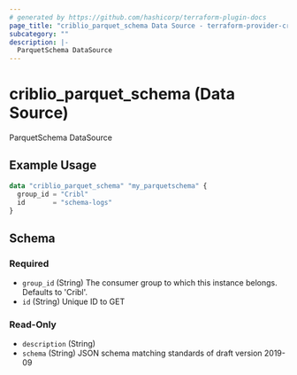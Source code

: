 ```yaml
---
# generated by https://github.com/hashicorp/terraform-plugin-docs
page_title: "criblio_parquet_schema Data Source - terraform-provider-criblio"
subcategory: ""
description: |-
  ParquetSchema DataSource
---
```


# criblio_parquet_schema (Data Source)

ParquetSchema DataSource

## Example Usage

```terraform
data "criblio_parquet_schema" "my_parquetschema" {
  group_id = "Cribl"
  id       = "schema-logs"
}
```

<!-- schema generated by tfplugindocs -->
## Schema

### Required

- `group_id` (String) The consumer group to which this instance belongs. Defaults to 'Cribl'.
- `id` (String) Unique ID to GET

### Read-Only

- `description` (String)
- `schema` (String) JSON schema matching standards of draft version 2019-09
